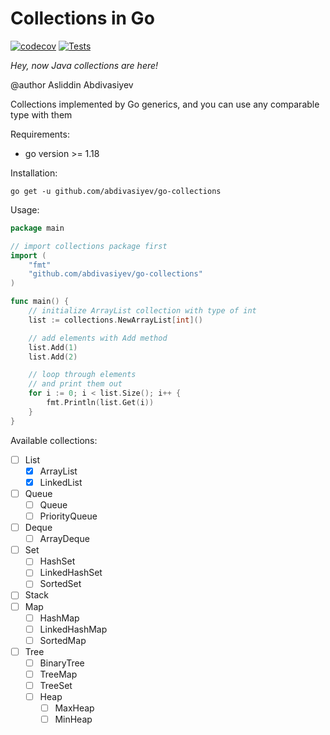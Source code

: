 # Collections in Go

[![codecov](https://codecov.io/gh/abdivasiyev/go-collections/branch/master/graph/badge.svg?token=tNKcOjlxLo)](https://codecov.io/gh/abdivasiyev/go-collections)
[![Tests](https://github.com/abdivasiyev/go-collections/actions/workflows/ci.yml/badge.svg?branch=master)](https://github.com/abdivasiyev/go-collections/actions/workflows/ci.yml)

*Hey, now Java collections are here!*

@author Asliddin Abdivasiyev

Collections implemented by Go generics, and
you can use any comparable type with them

Requirements:
- go version >= 1.18

Installation:
```shell
go get -u github.com/abdivasiyev/go-collections
```

Usage:

```go
package main

// import collections package first
import (
	"fmt"
	"github.com/abdivasiyev/go-collections"
)

func main() {
	// initialize ArrayList collection with type of int
	list := collections.NewArrayList[int]()

	// add elements with Add method
	list.Add(1)
	list.Add(2)

	// loop through elements
	// and print them out
	for i := 0; i < list.Size(); i++ {
		fmt.Println(list.Get(i))
	}
}
```

Available collections:

- [ ] List
  - [x] ArrayList
  - [x] LinkedList
- [ ] Queue
  - [ ] Queue
  - [ ] PriorityQueue
- [ ] Deque
  - [ ] ArrayDeque
- [ ] Set
  - [ ] HashSet
  - [ ] LinkedHashSet
  - [ ] SortedSet
- [ ] Stack
- [ ] Map
  - [ ] HashMap
  - [ ] LinkedHashMap
  - [ ] SortedMap
- [ ] Tree
  - [ ] BinaryTree
  - [ ] TreeMap
  - [ ] TreeSet
  - [ ] Heap
    - [ ] MaxHeap
    - [ ] MinHeap

